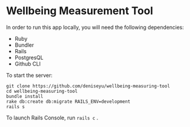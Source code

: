 # Wellbeing Measurement Tool

In order to run this app locally, you will need the following dependencies:

* Ruby
* Bundler
* Rails
* PostgresQL
* Github CLI

To start the server:

```
git clone https://github.com/deniseyu/wellbeing-measuring-tool
cd wellbeing-measuring-tool
bundle install
rake db:create db:migrate RAILS_ENV=development
rails s
```

To launch Rails Console, run ```rails c``` .
